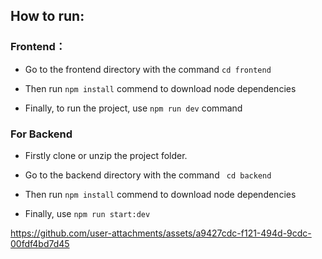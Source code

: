 ## How to run:

### Frontend：
* Go to the frontend directory with the command ``` cd frontend ```
+ Then run `` npm install `` commend to download node dependencies
- Finally, to run the project, use ``npm run dev`` command

### For Backend
- Firstly clone or unzip the project folder.
* Go to the backend directory with the command ``` cd backend```
+ Then run `` npm install `` commend to download node dependencies
- Finally, use ``npm run start:dev`` 

https://github.com/user-attachments/assets/a9427cdc-f121-494d-9cdc-00fdf4bd7d45
